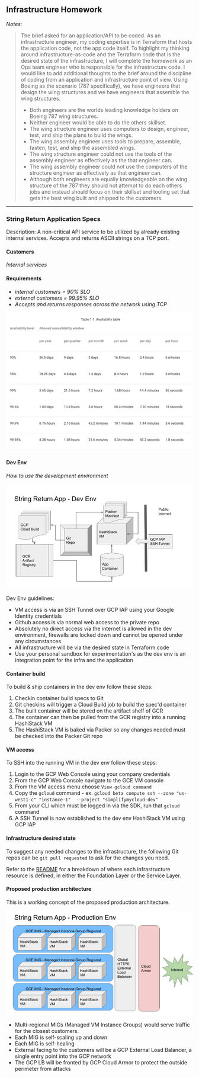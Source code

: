 ## Infrastructure Homework

_Notes:_

> The brief asked for an application/API to be coded.  As an infrastructure engineer, my coding expertise is in Terraform that hosts the application code, not the app code itself.  To highlight my thinking around infrastructure-as-code and the Terraform code that is the desired state of the infrastructure, I will complete the homework as an Ops team engineer who is responsible for the infrastructure code.
> I would like to add additional thoughts to the brief around the discipline of coding from an application and infrastructure point of view.
> Using Boeing as the scenario (787 specifically), we have engineers that design the wing structures and we have engineers that assemble the wing structures.  
> * Both engineers are the worlds leading knowledge holders on Boeing 787 wing structures. 
> * Neither engineer would be able to do the others skillset.
> * The wing structure engineer uses computers to design, engineer, test, and ship the plans to build the wings.
> * The wing assembly engineer uses tools to prepare, assemble, fasten, test, and ship the assembled wings.
> * The wing structure engineer could not use the tools of the assembly engineer as effectively as the that engineer can.
> * The wing assembly engineer could not use the computers of the structure engineer as effectively as that engineer can.
> * Although both engineers are equally knowledgeable on the wing structure of the 787 they should not attempt to do each others jobs and instead should focus on their skillset and tooling set that gets the best wing built and shipped to the customers.

---

### String Return Application Specs

Description: A non-critical API service to be utilized by already existing internal services.  Accepts and returns ASCII strings on a TCP port.

#### Customers

_Internal services_

#### Requirements

* _internal customers = 90% SLO_
* _external customers = 99.95% SLO_
* _Accepts and returns responses across the network using TCP_

![availability_table](availability_table.png)

#### Dev Env 

_How to use the development environment_

![dev_env_process_map](dev_env_process_map.png)

Dev Env guidelines:

* VM access is via an SSH Tunnel over GCP IAP using your Google Identity credentials
* Github access is via normal web access to the private repo
* Absolutely no direct access via the internet is allowed in the dev environment, firewalls are locked down and cannot be opened under any circumstances
* All infrastructure will be via the desired state in Terraform code
* Use your personal sandbox for experimentation's as the dev env is an integration point for the infra and the application

#### Container build

To build & ship containers in the dev env follow these steps:

1. Checkin container build specs to Git
2. Git checkins will trigger a Cloud Build job to build the spec'd container
3. The built container will be stored on the artifact shelf of GCR
4. The container can then be pulled from the GCR registry into a running HashiStack VM
5. The HashiStack VM is baked via Packer so any changes needed must be checked into the Packer Git repo

#### VM access

To SSH into the running VM in the dev env follow these steps:

1. Login to the GCP Web Console using your company credentials
2. From the GCP Web Console navigate to the GCE VM console
3. From the VM access menu choose `View gcloud command`
4. Copy the `gcloud` command - ex. `gcloud beta compute ssh --zone "us-west1-c" "instance-1"  --project "simplifymycloud-dev"`
5. From your CLI which must be logged in via the SDK, run that `gcloud` command
6. A SSH Tunnel is now established to the dev env HashiStack VM using GCP IAP

#### Infrastructure desired state

To suggest any needed changes to the infrastructure, the following Git repos can be `git pull requested` to ask for the changes you need.

Refer to the [README](README.md) for a breakdown of where each infrastructure resource is defined, in either the Foundation Layer or the Service Layer.

#### Proposed production architecture

This is a working concept of the proposed production architecture. 

![prod_arch](prod_arch.png)

* Multi-regional MIGs (Managed VM Instance Groups) would serve traffic for the closest customers.
* Each MIG is self-scaling up and down
* Each MIG is self-healing
* External facing to the customers will be a GCP External Load Balancer, a single entry point into the GCP network
* The GCP LB will be fronted by GCP Cloud Armor to protect the outside perimeter from attacks


